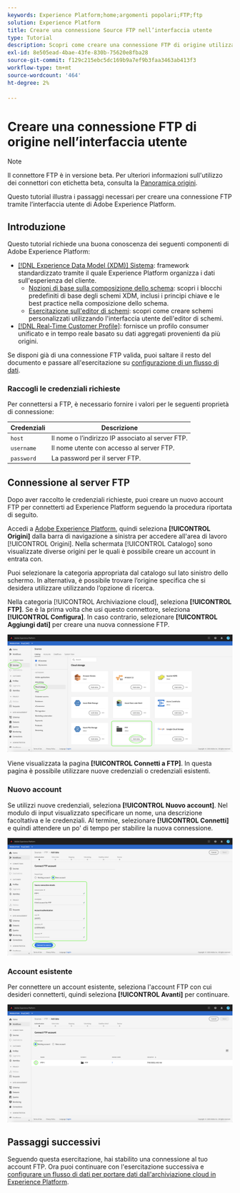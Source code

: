 ```yaml
---
keywords: Experience Platform;home;argomenti popolari;FTP;ftp
solution: Experience Platform
title: Creare una connessione Source FTP nell’interfaccia utente
type: Tutorial
description: Scopri come creare una connessione FTP di origine utilizzando l’interfaccia utente di Adobe Experience Platform.
exl-id: 8e505ead-4bae-43fe-830b-75620e8fba28
source-git-commit: f129c215ebc5dc169b9a7ef9b3faa3463ab413f3
workflow-type: tm+mt
source-wordcount: '464'
ht-degree: 2%

---
```


# Creare una connessione FTP di origine nell’interfaccia utente

>[!NOTE]
>
>Il connettore FTP è in versione beta. Per ulteriori informazioni sull&#39;utilizzo dei connettori con etichetta beta, consulta la [Panoramica origini](../../../../home.md#terms-and-conditions).

Questo tutorial illustra i passaggi necessari per creare una connessione FTP tramite l’interfaccia utente di Adobe Experience Platform.

## Introduzione

Questo tutorial richiede una buona conoscenza dei seguenti componenti di Adobe Experience Platform:

* [[!DNL Experience Data Model (XDM)] Sistema](../../../../../xdm/home.md): framework standardizzato tramite il quale Experience Platform organizza i dati sull&#39;esperienza del cliente.
   * [Nozioni di base sulla composizione dello schema](../../../../../xdm/schema/composition.md): scopri i blocchi predefiniti di base degli schemi XDM, inclusi i principi chiave e le best practice nella composizione dello schema.
   * [Esercitazione sull&#39;editor di schemi](../../../../../xdm/tutorials/create-schema-ui.md): scopri come creare schemi personalizzati utilizzando l&#39;interfaccia utente dell&#39;editor di schemi.
* [[!DNL Real-Time Customer Profile]](../../../../../profile/home.md): fornisce un profilo consumer unificato e in tempo reale basato su dati aggregati provenienti da più origini.

Se disponi già di una connessione FTP valida, puoi saltare il resto del documento e passare all&#39;esercitazione su [configurazione di un flusso di dati](../../dataflow/batch/cloud-storage.md).

### Raccogli le credenziali richieste

Per connettersi a FTP, è necessario fornire i valori per le seguenti proprietà di connessione:

| Credenziali | Descrizione |
| ---------- | ----------- |
| `host` | Il nome o l’indirizzo IP associato al server FTP. |
| `username` | Il nome utente con accesso al server FTP. |
| `password` | La password per il server FTP. |

## Connessione al server FTP

Dopo aver raccolto le credenziali richieste, puoi creare un nuovo account FTP per connetterti ad Experience Platform seguendo la procedura riportata di seguito.

Accedi a [Adobe Experience Platform](https://platform.adobe.com), quindi seleziona **[!UICONTROL Origini]** dalla barra di navigazione a sinistra per accedere all&#39;area di lavoro [!UICONTROL Origini]. Nella schermata [!UICONTROL Catalogo] sono visualizzate diverse origini per le quali è possibile creare un account in entrata con.

Puoi selezionare la categoria appropriata dal catalogo sul lato sinistro dello schermo. In alternativa, è possibile trovare l’origine specifica che si desidera utilizzare utilizzando l’opzione di ricerca.

Nella categoria [!UICONTROL Archiviazione cloud], seleziona **[!UICONTROL FTP]**. Se è la prima volta che usi questo connettore, seleziona **[!UICONTROL Configura]**. In caso contrario, selezionare **[!UICONTROL Aggiungi dati]** per creare una nuova connessione FTP.

![catalogo](../../../../images/tutorials/create/ftp/catalog.png)

Viene visualizzata la pagina **[!UICONTROL Connetti a FTP]**. In questa pagina è possibile utilizzare nuove credenziali o credenziali esistenti.

### Nuovo account

Se utilizzi nuove credenziali, seleziona **[!UICONTROL Nuovo account]**. Nel modulo di input visualizzato specificare un nome, una descrizione facoltativa e le credenziali. Al termine, selezionare **[!UICONTROL Connetti]** e quindi attendere un po&#39; di tempo per stabilire la nuova connessione.

![nuovo](../../../../images/tutorials/create/ftp/new.png)

### Account esistente

Per connettere un account esistente, seleziona l&#39;account FTP con cui desideri connetterti, quindi seleziona **[!UICONTROL Avanti]** per continuare.

![esistente](../../../../images/tutorials/create/ftp/existing.png)

## Passaggi successivi

Seguendo questa esercitazione, hai stabilito una connessione al tuo account FTP. Ora puoi continuare con l&#39;esercitazione successiva e [configurare un flusso di dati per portare dati dall&#39;archiviazione cloud in Experience Platform](../../dataflow/batch/cloud-storage.md).
